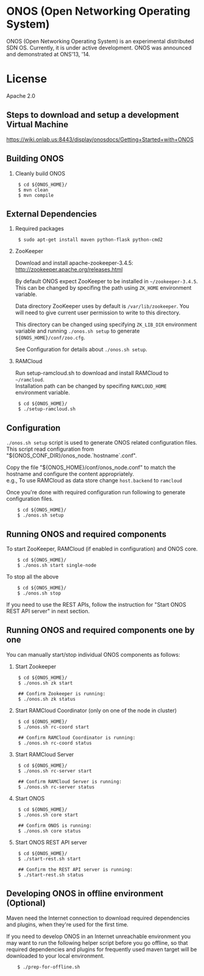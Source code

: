 ONOS (Open Networking Operating System)
=======================================

ONOS (Open Networking Operating System) is an experimental distributed
SDN OS. Currently, it is under active development. ONOS was announced
and demonstrated at ONS'13, '14.

License
=======
Apache 2.0


Steps to download and setup a development Virtual Machine
---------------------------------------------------------

https://wiki.onlab.us:8443/display/onosdocs/Getting+Started+with+ONOS

Building ONOS
-------------

1. Cleanly build ONOS

        $ cd ${ONOS_HOME}/
        $ mvn clean
        $ mvn compile

External Dependencies
---------------------
1. Required packages

        $ sudo apt-get install maven python-flask python-cmd2

2. ZooKeeper

    Download and install apache-zookeeper-3.4.5:
    http://zookeeper.apache.org/releases.html
    
    By default ONOS expect ZooKeeper to be installed in `~/zookeeper-3.4.5`.  
    This can be changed by specifing the path using `ZK_HOME` environment variable.
    
    Data directory ZooKeeper uses by default is `/var/lib/zookeeper`.
    You will need to give current user permission to write to this directory.
    
    This directory can be changed using specifying `ZK_LIB_DIR` environment variable and 
    running `./onos.sh setup` to generate `${ONOS_HOME}/conf/zoo.cfg`.
    
    See Configuration for details about `./onos.sh setup`.

3. RAMCloud

    Run setup-ramcloud.sh to download and install RAMCloud to `~/ramcloud`.  
    Installation path can be changed by specifing `RAMCLOUD_HOME` environment variable.

        $ cd ${ONOS_HOME}/
        $ ./setup-ramcloud.sh
    
Configuration
-------------
`./onos.sh setup` script is used to generate ONOS related configuration files.
This script read configuration from "${ONOS_CONF_DIR}/onos_node.\`hostname\`.conf".

Copy the file "${ONOS_HOME}/conf/onos_node.conf" to match the hostname and configure 
the content appropriately.  
 e.g., To use RAMCloud as data store change `host.backend` to `ramcloud`

Once you're done with required configuration run following to generate configuration files.

        $ cd ${ONOS_HOME}/
        $ ./onos.sh setup


Running ONOS and required components
------------------------------------
To start ZooKeeper, RAMCloud (if enabled in configuration) and ONOS core.

        $ cd ${ONOS_HOME}/
        $ ./onos.sh start single-node

To stop all the above

        $ cd ${ONOS_HOME}/
        $ ./onos.sh stop

If you need to use the REST APIs, follow the instruction for
"Start ONOS REST API server" in next section.

Running ONOS and required components one by one
-----------------------------------------------
You can manually start/stop individual ONOS components as follows:

1. Start Zookeeper

        $ cd ${ONOS_HOME}/
        $ ./onos.sh zk start

        ## Confirm Zookeeper is running:
        $ ./onos.sh zk status

2. Start RAMCloud Coordinator (only on one of the node in cluster)

        $ cd ${ONOS_HOME}/
        $ ./onos.sh rc-coord start

        ## Confirm RAMCloud Coordinator is running:
        $ ./onos.sh rc-coord status

3. Start RAMCloud Server

        $ cd ${ONOS_HOME}/
        $ ./onos.sh rc-server start

        ## Confirm RAMCloud Server is running:
        $ ./onos.sh rc-server status

4. Start ONOS

        $ cd ${ONOS_HOME}/
        $ ./onos.sh core start

        ## Confirm ONOS is running:
        $ ./onos.sh core status

5. Start ONOS REST API server

        $ cd ${ONOS_HOME}/
        $ ./start-rest.sh start

        ## Confirm the REST API server is running:
        $ ./start-rest.sh status


Developing ONOS in offline environment (Optional)
---------------------------------------------------------------------------

Maven need the Internet connection to download required dependencies and plugins,
when they're used for the first time.

If you need to develop ONOS in an Internet unreachable environment
you may want to run the following helper script before you go offline,
so that required dependencies and plugins for frequently used maven target will be
downloaded to your local environment.

        $ ./prep-for-offline.sh
